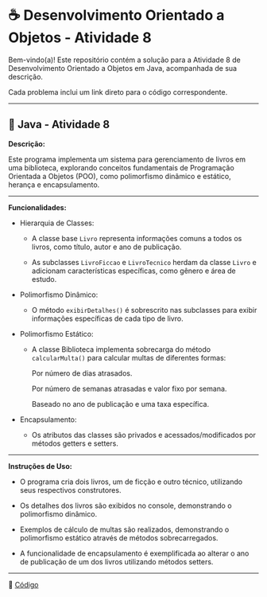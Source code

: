 # ☕ Desenvolvimento Orientado a Objetos - Atividade 8

Bem-vindo(a)! Este repositório contém a solução para a Atividade 8 de Desenvolvimento Orientado a Objetos em Java, acompanhada de sua descrição.  

Cada problema inclui um link direto para o código correspondente. 

---

## 📄 Java - Atividade 8
  
**Descrição:**

Este programa implementa um sistema para gerenciamento de livros em uma biblioteca, explorando conceitos fundamentais de Programação Orientada a Objetos (POO), como polimorfismo dinâmico e estático, herança e encapsulamento.

---

**Funcionalidades:**

-  Hierarquia de Classes:

    -  A classe base ```Livro``` representa informações comuns a todos os livros, como título, autor e ano de publicação.

    -  As subclasses ```LivroFiccao``` e ```LivroTecnico``` herdam da classe ```Livro``` e adicionam características específicas, como gênero e área de estudo.

-  Polimorfismo Dinâmico:

    -  O método ```exibirDetalhes()``` é sobrescrito nas subclasses para exibir informações específicas de cada tipo de livro.

-  Polimorfismo Estático:

    -  A classe Biblioteca implementa sobrecarga do método ```calcularMulta()``` para calcular multas de diferentes formas:

        Por número de dias atrasados.

        Por número de semanas atrasadas e valor fixo por semana.

        Baseado no ano de publicação e uma taxa específica.

-  Encapsulamento:

    -  Os atributos das classes são privados e acessados/modificados por métodos getters e setters.

---

**Instruções de Uso:**

-  O programa cria dois livros, um de ficção e outro técnico, utilizando seus respectivos construtores.

-  Os detalhes dos livros são exibidos no console, demonstrando o polimorfismo dinâmico.
  
-  Exemplos de cálculo de multas são realizados, demonstrando o polimorfismo estático através de métodos sobrecarregados.

-  A funcionalidade de encapsulamento é exemplificada ao alterar o ano de publicação de um dos livros utilizando métodos setters.

---

🔗 [Código](https://github.com/Miguel-Russo/Faculdade/tree/main/2%C2%B0%20Semestre%20-%202024_2/Desenvolvimento%20Orientado%20a%20Objetos/Atividade_8)
